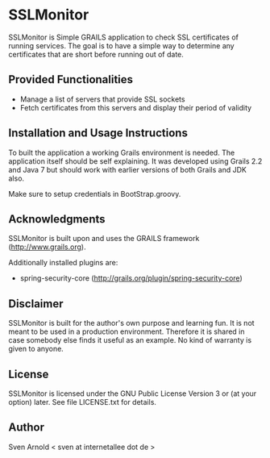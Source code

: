 SSLMonitor
==========

SSLMonitor is Simple GRAILS application to check SSL certificates of running services. The goal is to have a simple way
to determine any certificates that are short before running out of date.

## Provided Functionalities

- Manage a list of servers that provide SSL sockets
- Fetch certificates from this servers and display their period of validity

## Installation and Usage Instructions

To built the application a working Grails environment is needed. The application itself should be self explaining. It
was developed using Grails 2.2 and Java 7 but should work with earlier versions of both Grails and JDK also.

Make sure to setup credentials in BootStrap.groovy.

## Acknowledgments

SSLMonitor is built upon and uses the GRAILS framework (http://www.grails.org).

Additionally installed plugins are:
- spring-security-core (http://grails.org/plugin/spring-security-core)

## Disclaimer

SSLMonitor is built for the author's own purpose and learning fun. It is not meant to be used in a production
environment. Therefore it is shared in case somebody else finds it useful as an example. No kind of warranty is given to
anyone.

## License

SSLMonitor is licensed under the GNU Public License Version 3 or (at your option) later. See file LICENSE.txt for details.

## Author

Sven Arnold < sven at internetallee dot de >
